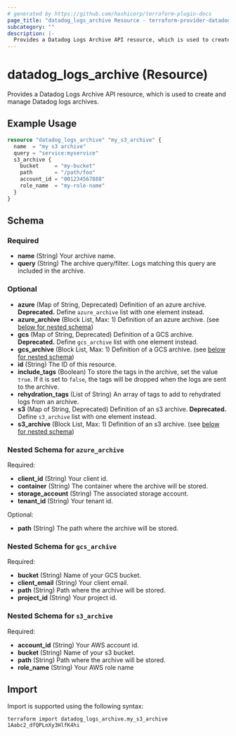 ```yaml
---
# generated by https://github.com/hashicorp/terraform-plugin-docs
page_title: "datadog_logs_archive Resource - terraform-provider-datadog"
subcategory: ""
description: |-
  Provides a Datadog Logs Archive API resource, which is used to create and manage Datadog logs archives.
---
```


# datadog_logs_archive (Resource)

Provides a Datadog Logs Archive API resource, which is used to create and manage Datadog logs archives.

## Example Usage

```terraform
resource "datadog_logs_archive" "my_s3_archive" {
  name  = "my s3 archive"
  query = "service:myservice"
  s3_archive {
    bucket     = "my-bucket"
    path       = "/path/foo"
    account_id = "001234567888"
    role_name  = "my-role-name"
  }
}
```

<!-- schema generated by tfplugindocs -->
## Schema

### Required

- **name** (String) Your archive name.
- **query** (String) The archive query/filter. Logs matching this query are included in the archive.

### Optional

- **azure** (Map of String, Deprecated) Definition of an azure archive. **Deprecated.** Define `azure_archive` list with one element instead.
- **azure_archive** (Block List, Max: 1) Definition of an azure archive. (see [below for nested schema](#nestedblock--azure_archive))
- **gcs** (Map of String, Deprecated) Definition of a GCS archive. **Deprecated.** Define `gcs_archive` list with one element instead.
- **gcs_archive** (Block List, Max: 1) Definition of a GCS archive. (see [below for nested schema](#nestedblock--gcs_archive))
- **id** (String) The ID of this resource.
- **include_tags** (Boolean) To store the tags in the archive, set the value `true`. If it is set to `false`, the tags will be dropped when the logs are sent to the archive.
- **rehydration_tags** (List of String) An array of tags to add to rehydrated logs from an archive.
- **s3** (Map of String, Deprecated) Definition of an s3 archive. **Deprecated.** Define `s3_archive` list with one element instead.
- **s3_archive** (Block List, Max: 1) Definition of an s3 archive. (see [below for nested schema](#nestedblock--s3_archive))

<a id="nestedblock--azure_archive"></a>
### Nested Schema for `azure_archive`

Required:

- **client_id** (String) Your client id.
- **container** (String) The container where the archive will be stored.
- **storage_account** (String) The associated storage account.
- **tenant_id** (String) Your tenant id.

Optional:

- **path** (String) The path where the archive will be stored.


<a id="nestedblock--gcs_archive"></a>
### Nested Schema for `gcs_archive`

Required:

- **bucket** (String) Name of your GCS bucket.
- **client_email** (String) Your client email.
- **path** (String) Path where the archive will be stored.
- **project_id** (String) Your project id.


<a id="nestedblock--s3_archive"></a>
### Nested Schema for `s3_archive`

Required:

- **account_id** (String) Your AWS account id.
- **bucket** (String) Name of your s3 bucket.
- **path** (String) Path where the archive will be stored.
- **role_name** (String) Your AWS role name

## Import

Import is supported using the following syntax:

```shell
terraform import datadog_logs_archive.my_s3_archive 1Aabc2_dfQPLnXy3HlfK4hi
```
